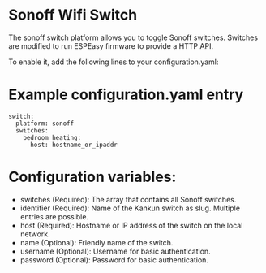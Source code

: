 # Sonoff Wifi Switch

The sonoff switch platform allows you to toggle Sonoff switches. Switches are modified to run ESPEasy firmware to provide a HTTP API. 

To enable it, add the following lines to your configuration.yaml:

# Example configuration.yaml entry
```
switch:
  platform: sonoff
  switches:
    bedroom_heating:
      host: hostname_or_ipaddr
```

# Configuration variables:

* switches (Required): The array that contains all Sonoff switches.
* identifier (Required): Name of the Kankun switch as slug. Multiple entries are possible.
* host (Required): Hostname or IP address of the switch on the local network.
* name (Optional): Friendly name of the switch.
* username (Optional): Username for basic authentication.
* password (Optional): Password for basic authentication.
